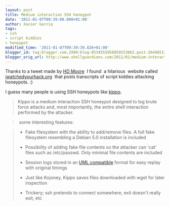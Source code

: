 ```yaml
---
layout: post
title: Medium interaction SSH honeypot
date: '2011-01-07T09:39:00.000+01:00'
author: Xavier Garcia
tags:
- ssh
- script kiddies
- honeypot
modified_time: '2011-01-07T09:39:39.826+01:00'
blogger_id: tag:blogger.com,1999:blog-8534555958859253862.post-2649651339769415252
blogger_orig_url: http://www.shellguardians.com/2011/01/medium-interaction-ssh-honeypot.html
---
```

Thanks to a tweet made by [HD Moore](http://twitter.com/hdmoore/)  I found  a hilarious  website called [iwatchedyourhack.org](http://iwatchedyourhack.org/)  that posts transcripts of script kiddies attacking honeypots. :)

I guess many people is using SSH honeypots like [kippo](http://code.google.com/p/kippo/).

> Kippo is a medium interaction SSH honeypot designed to log brute force attacks and, most importantly, the entire shell interaction performed by the attacker.

>  some interesting features:

> * Fake filesystem with the ability to add/remove files. A full fake filesystem resembling a Debian 5.0 installation is included
> 
> * Possibility of adding fake file contents so the attacker can 'cat' files such as /etc/passwd. Only minimal file contents are included
> 
> * Session logs stored in an [UML compatible](http://user-mode-linux.sourceforge.net/) format for easy replay with original timings
> 
> * Just like Kojoney, Kippo saves files downloaded with wget for later inspection
> 
> * Trickery; ssh pretends to connect somewhere, exit doesn't really exit, etc
